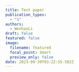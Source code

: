 ```yaml
---
title: Test paper
publication_types:
  - "1"
authors:
  - WenhaoLi
draft: false
featured: false
image:
  filename: featured
  focal_point: Smart
  preview_only: false
date: 2023-09-30T03:22:55.502Z
---
```

